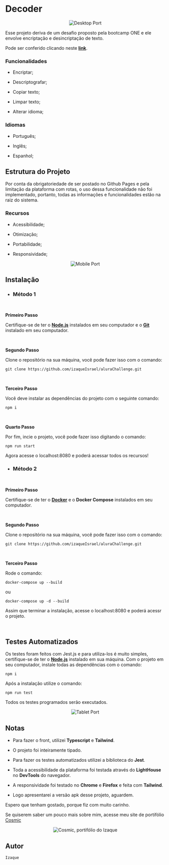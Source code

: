 # Decoder

<p align="center">
  <img src="https://raw.githubusercontent.com/izaqueIsrael/images/main/desktop.png" alt="Desktop Port">
</p>

Esse projeto deriva de um desafio proposto pela bootcamp ONE e ele envolve encriptação e desincriptação de texto.

Pode ser conferido clicando neste [**link**](https://izaqueisrael.github.io/aluraChallenge/).

### Funcionalidades

- Encriptar;

- Descriptografar;

- Copiar texto;

- Limpar texto;

- Alterar idioma;

### Idiomas

- Português;

- Inglês;

- Espanhol;

## Estrutura do Projeto

Por conta da obrigatoriedade de ser postado no Github Pages e pela limitação da plataforma com rotas, o uso dessa funcionalidade não foi implementado, portanto, todas as informações e funcionalidades estão na raiz do sistema.

### Recursos

- Acessibilidade;

- Otimização;

- Portabilidade;

- Responsividade;

<p align="center">
  <img src="https://raw.githubusercontent.com/izaqueIsrael/images/main/mobile.png" alt="Mobile Port">
</p>

## Instalação

- ### Método 1

<br>

**Primeiro Passo**

Certifique-se de ter o [**Node.js**](https://nodejs.org/) instalados em seu computador e o [**Git**](https://git-scm.com/downloads) instalado em seu computador. 

<br>

**Segundo Passo**

Clone o repositório na sua máquina, você pode fazer isso com o comando:

    git clone https://github.com/izaqueIsrael/aluraChallenge.git

<br>

**Terceiro Passo**

Você deve instalar as dependências do projeto com o seguinte comando:

    npm i

<br>

**Quarto Passo**

Por fim, incie o projeto, você pode fazer isso digitando o comando:

    npm run start

Agora acesse o localhost:8080 e poderá acessar todos os recursos!

- ### Método 2

<br>

**Primeiro Passo**

Certifique-se de ter o [**Docker**](https://www.docker.com/products/docker-desktop/) e o **Docker Compose** instalados em seu computador.

<br>

**Segundo Passo**

Clone o repositório na sua máquina, você pode fazer isso com o comando:

    git clone https://github.com/izaqueIsrael/aluraChallenge.git

<br>

**Terceiro Passo**

Rode o comando:

    docker-compose up --build

ou

    docker-compose up -d --build

Assim que terminar a instalação, acesse o localhost:8080 e poderá acessr o projeto.

<br>

## Testes Automatizados

Os testes foram feitos com Jest.js e para utiliza-los é muito simples, certifique-se de ter o [**Node.js**](https://nodejs.org/) instalado em sua máquina. Com o projeto em seu computador, instale todas as dependências com o comando:

    npm i

Após a instalação utilize o comando:

    npm run test

Todos os testes programados serão executados.

<p align="center">
  <img src="https://raw.githubusercontent.com/izaqueIsrael/images/main/tablet.png" alt="Tablet Port">
</p>

## Notas

- Para fazer o front, utilizei **Typescript** e **Tailwind**.

- O projeto foi inteiramente tipado.

- Para fazer os testes automatizados utilizei a biblioteca do **Jest**.

- Toda a acessibilidade da plataforma foi testada através do **LightHouse** no **DevTools** do navegador.

- A responsividade foi testado no **Chrome** e **Firefox** e feita com **Tailwind**.

- Logo apresentarei a versão apk desse projeto, aguardem.

Espero que tenham gostado, porque fiz com muito carinho.

Se quiserem saber um pouco mais sobre mim, acesse meu site de portifólio [Cosmic](https://cosmic-tau.vercel.app/)

<p align="center">
  <img src="https://raw.githubusercontent.com/izaqueIsrael/images/main/cosmic.png" alt="Cosmic, portifólio do Izaque">
</p>

## Autor

    Izaque

